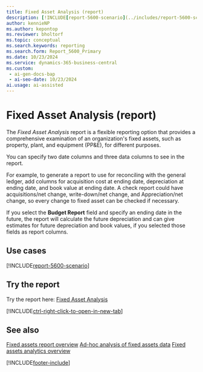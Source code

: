 ```yaml
---
title: Fixed Asset Analysis (report)
description: [!INCLUDE[report-5600-scenario](../includes/report-5600-scenario-include.md)]
author: kennieNP
ms.author: kepontop
ms.reviewer: bholtorf
ms.topic: conceptual
ms.search.keywords: reporting
ms.search.form: Report_5600_Primary
ms.date: 10/23/2024
ms.service: dynamics-365-business-central
ms.custom:
 - ai-gen-docs-bap
 - ai-seo-date: 10/23/2024
ai.usage: ai-assisted
---
```


# Fixed Asset Analysis (report)

The *Fixed Asset Analysis* report is a flexible reporting option that provides a comprehensive examination of an organization's fixed assets, such as property, plant, and equipment (PP&E), for different purposes. 

You can specify two date columns and three data columns to see in the report. 

For example, to generate a report to use for reconciling with the general ledger, add columns for acquisition cost at ending date, depreciation at ending date, and book value at ending date. A check report could have acquisitions/net change, write-down/net change, and Appreciation/net change, so every change to fixed asset can be checked if necessary. 

If you select the **Budget Report** field and specify an ending date in the future, the report will calculate the future depreciation and can give estimates for future depreciation and book values, if you selected those fields as report columns.


## Use cases

[!INCLUDE[report-5600-scenario](../includes/report-5600-scenario-include.md)]

<!-- 
Prompt


-->


## Try the report

Try the report here: [Fixed Asset Analysis](https://businesscentral.dynamics.com?report=5600)

[!INCLUDE[ctrl-right-click-to-open-in-new-tab](../includes/ctrl-right-click-to-open-in-new-tab.md)]


## See also

[Fixed assets report overview](../fa-reports.md)
[Ad-hoc analysis of fixed assets data](../ad-hoc-analysis-fa.md)
[Fixed assets analytics overview](../fa-analytics-overview.md)

[!INCLUDE[footer-include](../includes/footer-banner.md)]
